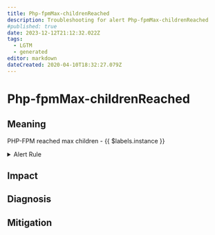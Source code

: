 ```yaml
---
title: Php-fpmMax-childrenReached
description: Troubleshooting for alert Php-fpmMax-childrenReached
#published: true
date: 2023-12-12T21:12:32.022Z
tags: 
  - LGTM
  - generated
editor: markdown
dateCreated: 2020-04-10T18:32:27.079Z
---
```


# Php-fpmMax-childrenReached

## Meaning
[//]: # "Short paragraph that explains what the alert means"
PHP-FPM reached max children - {{ $labels.instance }}

<details>
  <summary>Alert Rule</summary>

{{% rule "php-fpm/bakins-fpm-exporter.yml" "Php-fpmMax-childrenReached" %}}

<!-- Rule when generated

```yaml
alert: Php-fpmMax-childrenReached
expr: sum(phpfpm_max_children_reached_total) by (instance) > 0
for: 0m
labels:
    severity: warning
annotations:
    summary: PHP-FPM max-children reached (instance {{ $labels.instance }})
    description: |-
        PHP-FPM reached max children - {{ $labels.instance }}
          VALUE = {{ $value }}
          LABELS = {{ $labels }}
    runbook: https://github.com/srerun/prometheus-alerts/blob/main/content/runbooks/bakins-fpm-exporter/Php-fpmMax-childrenReached.md

```

-->

</details>


## Impact
[//]: # "What could / will happen if the alert is not addressed"



## Diagnosis
[//]: # "Steps to take to identify the cause of the problem"



## Mitigation
[//]: # "The steps necessary to resolve the alert"
